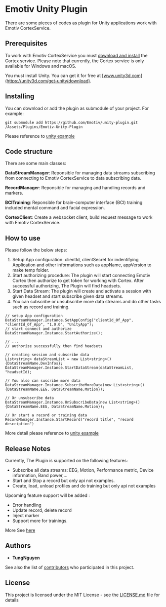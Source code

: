 # Emotiv Unity Plugin

There are some pieces of codes as plugin for Unity applications work with Emotiv CortexService.

## Prerequisites

To work with Emotiv CortexService you must [download and install](https://www.emotiv.com/developer/) the Cortex service. Please note that currently, the Cortex service is only available for Windows and macOS.

You must install Unity. You can get it for free at [www.unity3d.com](https://unity3d.com/get-unity/download).

## Installing

You can download or add the plugin as submodule of your project.
For example:
```
git submodule add https://github.com/Emotiv/unity-plugin.git /Assets/Plugins/Emotiv-Unity-Plugin
```
Please reference to [unity example](https://github.com/Emotiv/cortex-v2-example) 

## Code structure
There are some main classes:

**DataStreamManager**: Reponsible for managing data streams subscribing from connecting to Emotiv CortexService to data subscribing data.

**RecordManager**: Reponsible for managing and handling records and markers.

**BCITraining**: Reponsible for brain–computer interface (BCI) training included mental command and facial expression.

**CortexClient**: Create a websocket client, build request message to work with Emotiv CortexService.

## How to use
Please follow the below steps:
1. Setup App configuration: clientId, clientSecret for indentifying Application and other informations such as appName, appVersion to make temp folder.
2. Start authorizing procedure: The plugin will start connecting Emotiv Cortex then authorize to get token for working with Cortex. After successful authorizing, The Plugin will find headsets.
3. Start Data Stream: The plugin will create and activate a session with given headset and start subscribe given data streams.
4. You can subscribe or unsubscribe more data streams and do other tasks such as record and training.

```
// setup App configuration
DataStreamManager.Instance.SetAppConfig("clientId_Of_App", "clientId_Of_App", "1.0.0", "UnityApp");
// start connect and authorize
DataStreamManager.Instance.StartAuthorize();

// ... 
// authorize successfully then find headsets

// creating session and subscribe data
List<string> dataStreamList = new List<string>(){DataStreamName.DevInfos};
DataStreamManager.Instance.StartDataStream(dataStreamList, "headsetId);

// You also can suscribe more data
DataStreamManager.Instance.SubscribeMoreData(new List<string>(){DataStreamName.EEG, DataStreamName.Motion});

// Or unsubscribe data
DataStreamManager.Instance.UnSubscribeData(new List<string>(){DataStreamName.EEG, DataStreamName.Motion});

// Or start a record or training data
RecordManager.Instance.StartRecord("record title", "record description")

```

More detail please reference to [unity example](https://github.com/Emotiv/cortex-v2-example)

## Release Notes
Currently, The Plugin is supported on the following features:
 - Subscribe all data streams: EEG, Motion, Performance metric, Device information, Band power,...   
 - Start and Stop a record but only api not examples.
 - Create, load, unload profiles and do training but only api not examples
 
Upcoming feature support will be added :
 - Error handling
 - Update record, delete record
 - Inject marker
 - Support more for trainings.

More See [here](https://github.com/Emotiv/unity-plugin/blob/master/LICENSE)


## Authors

* **TungNguyen**

See also the list of [contributors](https://github.com/Emotiv/unity-plugin/contributors) who participated in this project.

## License

This project is licensed under the MIT License - see the [LICENSE.md](LICENSE.md) file for details


